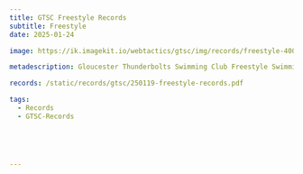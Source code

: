 ```yaml
---
title: GTSC Freestyle Records
subtitle: Freestyle
date: 2025-01-24

image: https://ik.imagekit.io/webtactics/gtsc/img/records/freestyle-400x600.jpg

metadescription: Gloucester Thunderbolts Swimming Club Freestyle Swimming Records

records: /static/records/gtsc/250119-freestyle-records.pdf

tags:
  - Records
  - GTSC-Records





---
```





